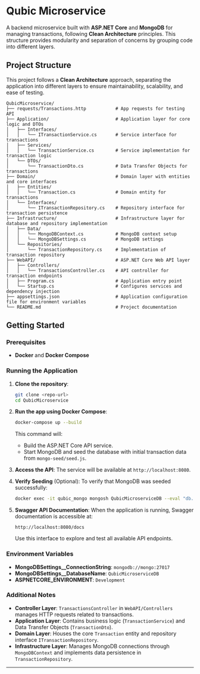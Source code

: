 # Qubic Microservice

A backend microservice built with **ASP.NET Core** and **MongoDB** for managing transactions, following **Clean Architecture** principles. This structure provides modularity and separation of concerns by grouping code into different layers.

## Project Structure

This project follows a **Clean Architecture** approach, separating the application into different layers to ensure maintainability, scalability, and ease of testing.

```plaintext
QubicMicroservice/
├── requests/Transactions.http           # App requests for testing API
├── Application/                         # Application layer for core logic and DTOs
│   ├── Interfaces/
│   │   └── ITransactionService.cs       # Service interface for transactions
│   ├── Services/
│   │   └── TransactionService.cs        # Service implementation for transaction logic
│   └── DTOs/
│       └── TransactionDto.cs            # Data Transfer Objects for transactions
├── Domain/                              # Domain layer with entities and core interfaces
│   ├── Entities/
│   │   └── Transaction.cs               # Domain entity for transactions
│   └── Interfaces/
│       └── ITransactionRepository.cs    # Repository interface for transaction persistence
├── Infrastructure/                      # Infrastructure layer for database and repository implementation
│   ├── Data/
│   │   └── MongoDBContext.cs            # MongoDB context setup
│   │   └── MongoDBSettings.cs           # MongoDB settings
│   └── Repositories/
│       └── TransactionRepository.cs     # Implementation of transaction repository
├── WebAPI/                              # ASP.NET Core Web API layer
│   ├── Controllers/
│   │   └── TransactionsController.cs    # API controller for transaction endpoints
│   ├── Program.cs                       # Application entry point
│   └── Startup.cs                       # Configures services and dependency injection
├── appsettings.json                     # Application configuration file for environment variables
└── README.md                            # Project documentation
```

## Getting Started

### Prerequisites

- **Docker** and **Docker Compose**

### Running the Application

1. **Clone the repository**:

   ```bash
   git clone <repo-url>
   cd QubicMicroservice
   ```

2. **Run the app using Docker Compose**:

   ```bash
   docker-compose up --build
   ```

   This command will:

   - Build the ASP.NET Core API service.
   - Start MongoDB and seed the database with initial transaction data from `mongo-seed/seed.js`.

3. **Access the API**:
   The service will be available at `http://localhost:8080`.

4. **Verify Seeding** (Optional):
   To verify that MongoDB was seeded successfully:

   ```bash
   docker exec -it qubic_mongo mongosh QubicMicroserviceDB --eval "db.transactions.find()"
   ```

5. **Swagger API Documentation**:
   When the application is running, Swagger documentation is accessible at:
   ```plaintext
   http://localhost:8080/docs
   ```
   Use this interface to explore and test all available API endpoints.

### Environment Variables

- **MongoDBSettings\_\_ConnectionString**: `mongodb://mongo:27017`
- **MongoDBSettings\_\_DatabaseName**: `QubicMicroserviceDB`
- **ASPNETCORE_ENVIRONMENT**: `Development`

### Additional Notes

- **Controller Layer**: `TransactionsController` in `WebAPI/Controllers` manages HTTP requests related to transactions.
- **Application Layer**: Contains business logic (`TransactionService`) and Data Transfer Objects (`TransactionDto`).
- **Domain Layer**: Houses the core `Transaction` entity and repository interface `ITransactionRepository`.
- **Infrastructure Layer**: Manages MongoDB connections through `MongoDBContext` and implements data persistence in `TransactionRepository`.

---
